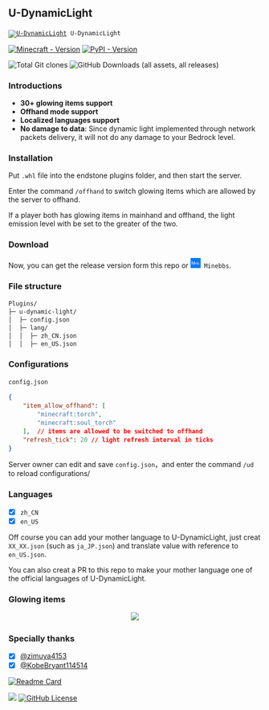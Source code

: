 ## U-DynamicLight

<code><a href="https://github.com/umarurize/UTP"><img height="25" src="https://github.com/umarurize/U_DynamicLight/blob/master/logo/logo.png" alt="U-DynamicLight" /></a>&nbsp;U-DynamicLight</code>

[![Minecraft - Version](https://img.shields.io/badge/minecraft-v1.21.71_(Bedrock)-black)](https://feedback.minecraft.net/hc/en-us/sections/360001186971-Release-Changelogs)
[![PyPI - Version](https://img.shields.io/pypi/v/endstone)](https://pypi.org/project/endstone)

![Total Git clones](https://img.shields.io/badge/dynamic/json?label=Total%20Git%20clones&query=$&url=https://cdn.jsdelivr.net/gh/umarurize/U_DynamicLight@master/clone_count.txt&color=brightgreen)
![GitHub Downloads (all assets, all releases)](https://img.shields.io/github/downloads/umarurize/U_DynamicLight/total)

### Introductions
* **30+ glowing items support**
* **Offhand mode support**
* **Localized languages support**
* **No damage to data**: Since dynamic light implemented through network packets delivery, it will not do any damage to your Bedrock level.

### Installation
Put `.whl` file into the endstone plugins folder, and then start the server. 

Enter the command `/offhand` to switch glowing items which are allowed by the server to offhand. 

If a player both has glowing items in mainhand and offhand, the light emission level with be set to the greater of the two.

### Download
Now, you can get the release version form this repo or <code><a href="https://www.minebbs.com/resources/u-dynamiclight.11035/"><img height="20" src="https://github.com/umarurize/umaru-cdn/blob/main/images/minebbs.png" alt="Minebbs" /></a>&nbsp;Minebbs</code>.

### File structure
```
Plugins/
├─ u-dynamic-light/
│  ├─ config.json
│  ├─ lang/
│  │  ├─ zh_CN.json
│  │  ├─ en_US.json
```

### Configurations
`config.json`
```json
{
    "item_allow_offhand": [
        "minecraft:torch",
        "minecraft:soul_torch"
    ],  // items are allowed to be switched to offhand
    "refresh_tick": 20 // light refresh interval in ticks
}
```
Server owner can edit and save `config.json`，and enter the command `/ud` to reload configurations/

### Languages
- [x] `zh_CN`
- [x] `en_US`

Off course you can add your mother language to U-DynamicLight, just creat `XX_XX.json` (such as `ja_JP.json`) and translate value with reference to `en_US.json`.

You can also creat a PR to this repo to make your mother language one of the official languages of U-DynamicLight.

### Glowing items
<div style="width: 100%; text-align: center;">
  <img src="https://github.com/umarurize/U_DynamicLight/blob/master/images/item_list.png" style="max-width: 100%; height: auto;">
</div>

### Specially thanks
- [x] [@zimuya4153](https://github.com/zimuya4153)
- [x] [@KobeBryant114514](https://github.com/KobeBryant114514)

[![Readme Card](https://github-readme-stats.vercel.app/api/pin/?username=GlacieTeam&repo=BinaryStream-Python)](https://github.com/GlacieTeam/BinaryStream-Python)

![](https://img.shields.io/badge/language-python-blue.svg) [![GitHub License](https://img.shields.io/github/license/umarurize/UTP)](LICENSE)


